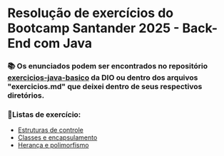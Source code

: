# Resolução de exercícios do Bootcamp Santander 2025 - Back-End com Java

### 📚 Os enunciados podem ser encontrados no repositório [exercicios-java-basico](https://github.com/digitalinnovationone/exercicios-java-basico.git) da DIO ou dentro dos arquivos "exercicios.md" que deixei dentro de seus respectivos diretórios.

### 📝Listas de exercício:
- [Estruturas de controle](src/estruturasDeControle)
- [Classes e encapsulamento](src/classesEEncapsulamento)
- [Herança e polimorfismo](src/herancaEPolimorfismo)
